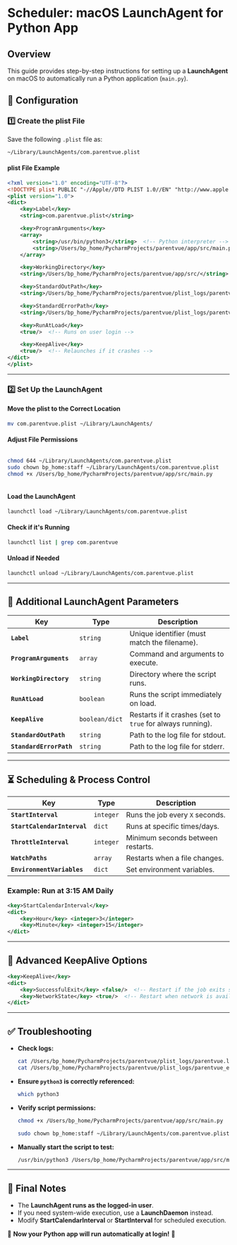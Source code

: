 # Scheduler: macOS LaunchAgent for Python App

## Overview
This guide provides step-by-step instructions for setting up a **LaunchAgent** on macOS to automatically run a Python application (`main.py`).

## 📌 Configuration

### **1️⃣ Create the plist File**
Save the following `.plist` file as:
```sh
~/Library/LaunchAgents/com.parentvue.plist
```

#### **plist File Example**
```xml
<?xml version="1.0" encoding="UTF-8"?>
<!DOCTYPE plist PUBLIC "-//Apple//DTD PLIST 1.0//EN" "http://www.apple.com/DTDs/PropertyList-1.0.dtd">
<plist version="1.0">
<dict>
    <key>Label</key>
    <string>com.parentvue.plist</string>

    <key>ProgramArguments</key>
    <array>
        <string>/usr/bin/python3</string>  <!-- Python interpreter -->
        <string>/Users/bp_home/PycharmProjects/parentvue/app/src/main.py</string>  <!-- Path to your script -->
    </array>

    <key>WorkingDirectory</key>
    <string>/Users/bp_home/PycharmProjects/parentvue/app/src/</string>  <!-- Directory where your script runs -->

    <key>StandardOutPath</key>
    <string>/Users/bp_home/PycharmProjects/parentvue/plist_logs/parentvue.log</string>  <!-- Log output -->

    <key>StandardErrorPath</key>
    <string>/Users/bp_home/PycharmProjects/parentvue/plist_logs/parentvue_error.log</string>  <!-- Log errors -->

    <key>RunAtLoad</key>
    <true/>  <!-- Runs on user login -->

    <key>KeepAlive</key>
    <true/>  <!-- Relaunches if it crashes -->
</dict>
</plist>
```

---

### **2️⃣ Set Up the LaunchAgent**
#### **Move the plist to the Correct Location**
```sh
mv com.parentvue.plist ~/Library/LaunchAgents/
```

#### **Adjust File Permissions**
```sh

chmod 644 ~/Library/LaunchAgents/com.parentvue.plist
sudo chown bp_home:staff ~/Library/LaunchAgents/com.parentvue.plist
chmod +x /Users/bp_home/PycharmProjects/parentvue/app/src/main.py
  
```

#### **Load the LaunchAgent**
```sh
launchctl load ~/Library/LaunchAgents/com.parentvue.plist
```

#### **Check if it's Running**
```sh
launchctl list | grep com.parentvue
```

#### **Unload if Needed**
```sh
launchctl unload ~/Library/LaunchAgents/com.parentvue.plist
```

---

## 📌 Additional LaunchAgent Parameters
| Key | Type | Description |
|------|------|-------------|
| **`Label`** | `string` | Unique identifier (must match the filename). |
| **`ProgramArguments`** | `array` | Command and arguments to execute. |
| **`WorkingDirectory`** | `string` | Directory where the script runs. |
| **`RunAtLoad`** | `boolean` | Runs the script immediately on load. |
| **`KeepAlive`** | `boolean/dict` | Restarts if it crashes (set to `true` for always running). |
| **`StandardOutPath`** | `string` | Path to the log file for stdout. |
| **`StandardErrorPath`** | `string` | Path to the log file for stderr. |

---

## ⏳ **Scheduling & Process Control**
| Key | Type | Description |
|------|------|-------------|
| **`StartInterval`** | `integer` | Runs the job every `X` seconds. |
| **`StartCalendarInterval`** | `dict` | Runs at specific times/days. |
| **`ThrottleInterval`** | `integer` | Minimum seconds between restarts. |
| **`WatchPaths`** | `array` | Restarts when a file changes. |
| **`EnvironmentVariables`** | `dict` | Set environment variables. |

### **Example: Run at 3:15 AM Daily**
```xml
<key>StartCalendarInterval</key>
<dict>
    <key>Hour</key> <integer>3</integer>
    <key>Minute</key> <integer>15</integer>
</dict>
```

---

## **🚀 Advanced KeepAlive Options**
```xml
<key>KeepAlive</key>
<dict>
    <key>SuccessfulExit</key> <false/>  <!-- Restart if the job exits successfully -->
    <key>NetworkState</key> <true/>  <!-- Restart when network is available -->
</dict>
```

---

## **✅ Troubleshooting**
- **Check logs:**
  ```sh
  cat /Users/bp_home/PycharmProjects/parentvue/plist_logs/parentvue.log
  cat /Users/bp_home/PycharmProjects/parentvue/plist_logs/parentvue_error.log
  ```
- **Ensure `python3` is correctly referenced:**
  ```sh
  which python3
  ```
- **Verify script permissions:**
  ```sh
  chmod +x /Users/bp_home/PycharmProjects/parentvue/app/src/main.py
  
  sudo chown bp_home:staff ~/Library/LaunchAgents/com.parentvue.plist
  ```
- **Manually start the script to test:**
  ```sh
  /usr/bin/python3 /Users/bp_home/PycharmProjects/parentvue/app/src/main.py
  ```

---

## 🎯 **Final Notes**
- The **LaunchAgent runs as the logged-in user**.
- If you need system-wide execution, use a **LaunchDaemon** instead.
- Modify **StartCalendarInterval** or **StartInterval** for scheduled execution.

🚀 **Now your Python app will run automatically at login!** 🎉
